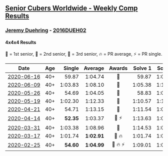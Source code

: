 <style>table {white-space: nowrap;}</style>

## [Senior Cubers Worldwide - Weekly Comp Results](/scw-comp/results/)
### [Jeremy Duehring](README.md) - [2016DUEH02](https://www.worldcubeassociation.org/persons/2016DUEH02?event=444)
#### 4x4x4 Results

<span style="white-space: nowrap;">🥇 = 1st senior</span>, <span style="white-space: nowrap;">🥈 = 2nd senior</span>, <span style="white-space: nowrap;">🥉 = 3rd senior</span>, <span style="white-space: nowrap;">🔥 = PR average</span>, <span style="white-space: nowrap;">⚡ = PR single</span>.

| Date | Age | Single | Average | Awards | Solve 1 | Solve 2 | Solve 3 | Solve 4 | Solve 5 | Video |
| :--: | :--: | --: | --: | :--: | --: | --: | --: | --: | --: | :-- |
| [2020-06-16](../../results/2020-06-16/444.md) | 40+ | 59.87 | 1:04.74 | 🥉 | 59.87 | 1:05.68 | 1:16.10 | 1:05.52 | 1:03.03 | [Link](https://www.facebook.com/jeremy.duehring/videos/10160146958702846) |
| [2020-06-09](../../results/2020-06-09/444.md) | 40+ | 1:03.83 | 1:08.10 | 🥉 | 1:05.38 | 1:13.04 | 1:03.83 | 1:29.03 | 1:05.89 | [Link](https://www.facebook.com/jeremy.duehring/videos/10160093079532846) |
| [2020-05-26](../../results/2020-05-26/444.md) | 40+ | 54.69 | 1:04.05 | 🥉 | 58.83 | 1:00.22 | 1:15.39 | 1:13.11 | 54.69 | [Link](https://www.facebook.com/events/637852836799991/permalink/640943019824306) |
| [2020-05-19](../../results/2020-05-19/444.md) | 40+ | 1:02.30 | 1:12.33 | 🥉 | 1:10.57 | 1:13.72 | DNF | 1:02.30 | 1:12.70 | [Link](https://www.facebook.com/events/201300894172579/permalink/203067770662558) |
| [2020-04-21](../../results/2020-04-21/444.md) | 40+ | 54.71 | 1:13.15 | 🥉 | 1:11.54 | 1:08.64 | 54.71 | 1:19.87 | 1:19.27 | [Link](https://www.facebook.com/events/538096063773916/permalink/540343283549194) |
| [2020-04-14](../../results/2020-04-14/444.md) | 40+ | **52.35** | 1:03.37 | 🥈 ⚡ | 1:13.63 | 1:03.17 | 57.37 | 1:09.56 | **52.35** | [Link](https://www.facebook.com/events/1400953806773430/permalink/1406261962909281) |
| [2020-03-31](../../results/2020-03-31/444.md) | 40+ | 1:03.38 | 1:08.96 | 🥈 | 1:14.53 | 1:07.09 | 1:06.57 | 1:03.38 | 1:13.21 | [Link](https://www.facebook.com/events/269276700734640/permalink/273187487010228) |
| [2020-03-17](../../results/2020-03-17/444.md) | 40+ | 1:01.74 | **1:02.91** | 🥉 🔥 | 1:01.74 | 1:04.04 | 1:05.86 | 1:02.42 | 1:02.27 | [Link](https://www.facebook.com/events/211732526904866/permalink/214826349928817) |
| [2020-02-25](../../results/2020-02-25/444.md) | 40+ | **54.60** | **1:04.99** | 🥉 🔥 ⚡ | 1:09.01 | 1:03.51 | 1:04.07 | 1:07.39 | **54.60** | [Link](https://www.facebook.com/events/805797596592397/permalink/809541269551363) |


<!-- Global site tag (gtag.js) - Google Analytics -->
<script async src="https://www.googletagmanager.com/gtag/js?id=UA-86348435-3"></script>
<script>window.dataLayer = window.dataLayer || []; function gtag() {dataLayer.push(arguments);} gtag('js', new Date()); gtag('config', 'UA-86348435-3');</script>
